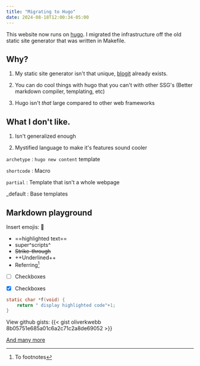 ```yaml
---
title: "Migrating to Hugo"
date: 2024-08-18T12:00:34-05:00
---
```


This website now runs on [hugo](https://gohugo.io). I migrated the infrastructure off the old static
site generator that was written in Makefile.

## Why?

1. My static site generator isn't that unique, [blogit](https://pedantic.software/git/blogit) already exists.

2. You can do cool things with hugo that you can't with other SSG's (Better markdown compiler, templating, etc)

3. Hugo isn't _that_ large compared to other web frameworks

## What I don't like.

1. Isn't generalized enough

2. Mystified language to make it's features sound cooler

`archetype`
: `hugo new content` template

`shortcode`
: Macro

`partial`
: Template that isn't a whole webpage

_default
: Base templates

## Markdown playground

Insert emojis: :wave:

- ==highlighted text==
- super^scripts^
- ~~Strike-through~~
- ++Underlined++
- Referring[^1]

- [ ] Checkboxes

- [X] Checkboxes


```c
static char *f(void) {
	return " display highlighted code"+1;
}
```

View github gists:
{{< gist oliverkwebb 8b05751e685a01c6a2c71c2a8de69052 >}}

[And many more](https://gohugo.io/about/features/)

[^1]: To footnotes

